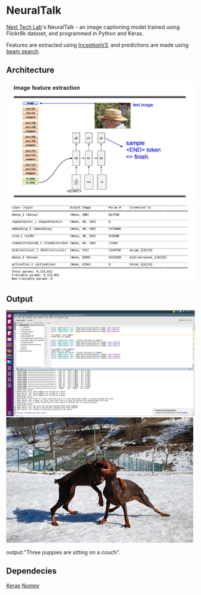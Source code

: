 # NeuralTalk
[Next Tech Lab](http://nextech.io/)'s NeuralTalk - an image captioning model trained using Flickr8k dataset, and programmed in Python and Keras.  

Features are extracted using [InceptionV3](https://www.kaggle.com/google-brain/inception-v3), and predictions are made using [beam search](https://en.wikipedia.org/wiki/Beam_search).

## Architecture
![](images/InceptionV3.png)
![](images/Architecture.png)

## Output
![](images/output.png)
![](images/dog.jpg)

output:"Three puppies are sitting on a couch".

## **Dependecies**
[Keras](https://github.com/fchollet/keras)
[Numpy](https://docs.scipy.org/doc/numpy-1.13.0/user/install.html)

